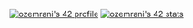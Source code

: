 [![ozemrani's 42 profile](https://42term.vercel.app/api/widget/student/ozemrani?theme=light)](https://42term.vercel.app)
[![ozemrani's 42 stats](https://badge.mediaplus.ma/greenbinary/ozemrani)](https://profile.intra.42.fr/users/ozemrani)
